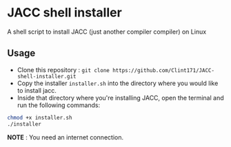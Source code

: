 # JACC shell installer
A shell script to install JACC (just another compiler compiler) on Linux

## Usage
* Clone this repository : `git clone https://github.com/Clint171/JACC-shell-installer.git`
* Copy the installer `installer.sh` into the directory where you would like to install jacc.
* Inside that directory where you're installing JACC, open the terminal and run the following commands:
``` bash
chmod +x installer.sh
./installer
```
**NOTE** : You need an internet connection.
